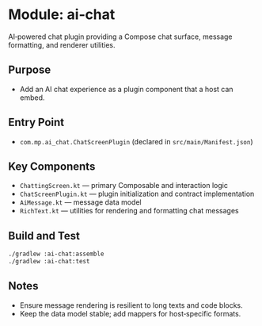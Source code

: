 # Module: ai‑chat

AI‑powered chat plugin providing a Compose chat surface, message formatting, and renderer utilities.

## Purpose

* Add an AI chat experience as a plugin component that a host can embed.

## Entry Point

* `com.mp.ai_chat.ChatScreenPlugin` (declared in `src/main/Manifest.json`)

## Key Components

* `ChattingScreen.kt` — primary Composable and interaction logic
* `ChatScreenPlugin.kt` — plugin initialization and contract implementation
* `AiMessage.kt` — message data model
* `RichText.kt` — utilities for rendering and formatting chat messages

## Build and Test

```bash
./gradlew :ai-chat:assemble
./gradlew :ai-chat:test
```

## Notes

* Ensure message rendering is resilient to long texts and code blocks.
* Keep the data model stable; add mappers for host‑specific formats.
